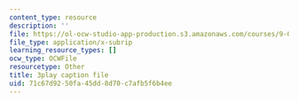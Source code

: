 ```yaml
---
content_type: resource
description: ''
file: https://ol-ocw-studio-app-production.s3.amazonaws.com/courses/9-00sc-introduction-to-psychology-fall-2011/71c67d9250fa45dd8d70c7afb5f6b4ee_2fbrl6WoIyo.srt
file_type: application/x-subrip
learning_resource_types: []
ocw_type: OCWFile
resourcetype: Other
title: 3play caption file
uid: 71c67d92-50fa-45dd-8d70-c7afb5f6b4ee
---
```

